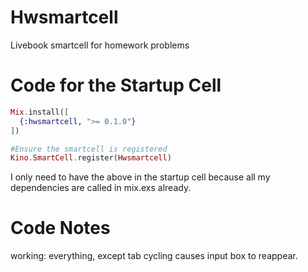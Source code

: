 # Hwsmartcell
Livebook smartcell for homework problems


# Code for the Startup Cell
```elixir
Mix.install([
  {:hwsmartcell, ">= 0.1.0"}
])

#Ensure the smartcell is registered
Kino.SmartCell.register(Hwsmartcell)
```

I only need to have the above in the startup cell because all my dependencies are called in mix.exs already.


# Code Notes
working: everything, except tab cycling causes input box to reappear.
